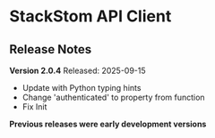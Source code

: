 # StackStom API Client
## Release Notes

__Version 2.0.4__
Released: 2025-09-15
* Update with Python typing hints
* Change 'authenticated' to property from function
* Fix Init

__Previous releases were early development versions__
